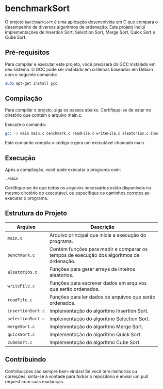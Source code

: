 # benchmarkSort

O projeto `benchmarkSort` é uma aplicação desenvolvida em C que compara o desempenho de diversos algoritmos de ordenação. Este projeto inclui implementações de Insertion Sort, Selection Sort, Merge Sort, Quick Sort e Cube Sort.

## Pré-requisitos

Para compilar e executar este projeto, você precisará do GCC instalado em seu sistema. O GCC pode ser instalado em sistemas baseados em Debian com o seguinte comando:

```bash
sudo apt-get install gcc
```
## Compilação
Para compilar o projeto, siga os passos abaixo. Certifique-se de estar no diretório que contém o arquivo main.c.

Execute o comando:

```bash
gcc -o main main.c benchmark.c readFile.c writeFile.c aleatorios.c insertionSort.c selectionSort.c mergeSort.c quickSort.c cubeSort.c -lm
```
Este comando compila o código e gera um executável chamado main.

## Execução

Após a compilação, você pode executar o programa com:

```bash
./main
```
Certifique-se de que todos os arquivos necessários estão disponíveis no mesmo diretório do executável, ou especifique os caminhos corretos ao executar o programa.

## Estrutura do Projeto

| Arquivo          | Descrição                                                             |
|------------------|-----------------------------------------------------------------------|
| `main.c`         | Arquivo principal que inicia a execução do programa.                  |
| `benchmark.c`    | Contém funções para medir e comparar os tempos de execução dos algoritmos de ordenação. |
| `aleatorios.c`   | Funções para gerar arrays de inteiros aleatorios.                     |
| `writeFile.c`    | Funções para escrever dados em arquivos que serão ordenados.          |
| `readFile.c`     | Funções para ler dados de arquivos que serão ordenados.               |
| `insertionSort.c`| Implementação do algoritmo Insertion Sort.                            |
| `selectionSort.c`| Implementação do algoritmo Selection Sort.                            |
| `mergeSort.c`    | Implementação do algoritmo Merge Sort.                                |
| `quickSort.c`    | Implementação do algoritmo Quick Sort.                                |
| `cubeSort.c`     | Implementação do algoritmo Cube Sort.                                 |


## Contribuindo
Contribuições são sempre bem-vindas! Se você tem melhorias ou correções, sinta-se à vontade para forkar o repositório e enviar um pull request com suas mudanças.



